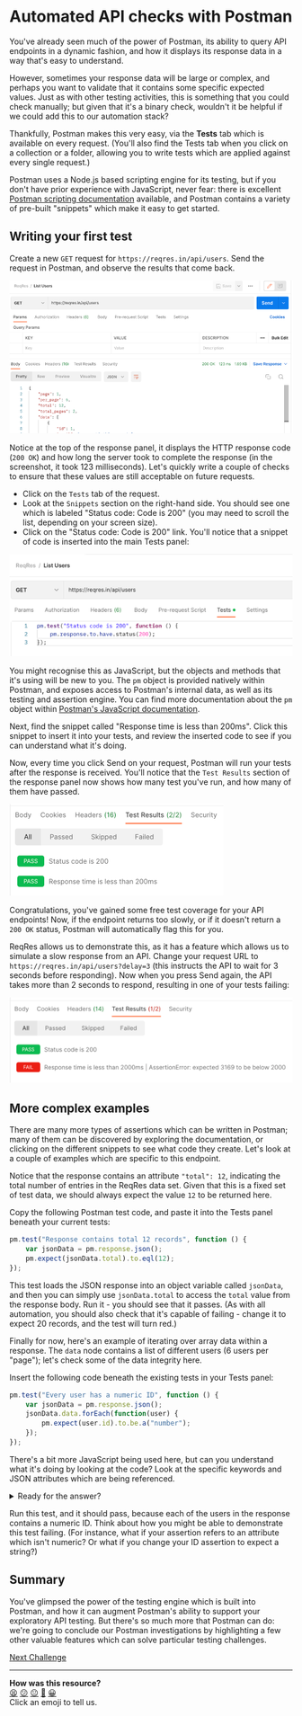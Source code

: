 # Automated API checks with Postman

You've already seen much of the power of Postman, its ability to query API 
endpoints in a dynamic fashion, and how it displays its response data in a way 
that's easy to understand.

However, sometimes your response data will be large or complex, and perhaps you 
want to validate that it contains some specific expected values. Just as with 
other testing activities, this is something that you could check manually; but 
given that it's a binary check, wouldn't it be helpful if we could add this to 
our automation stack?

Thankfully, Postman makes this very easy, via the **Tests** tab which is 
available on every request. (You'll also find the Tests tab when you click on a collection or a folder, allowing you to write tests which are applied against 
every single request.)

Postman uses a Node.js based scripting engine for its testing, but if you don't 
have prior experience with JavaScript, never fear: there is excellent [Postman scripting documentation](https://learning.postman.com/docs/writing-scripts/) 
available, and Postman contains a variety of pre-built "snippets" which make it 
easy to get started.

## Writing your first test

Create a new `GET` request for `https://reqres.in/api/users`. Send the request in Postman, and observe the results that come back.

![Response from List Users endpoint](../images/postman/users_response.png)

Notice at the top of the response panel, it displays the HTTP response code 
(`200 OK`) and how long the server took to complete the response (in the 
screenshot, it took 123 milliseconds). Let's quickly write a couple of checks 
to ensure that these values are still acceptable on future requests.

* Click on the `Tests` tab of the request.
* Look at the `Snippets` section on the right-hand side. You should see one 
which is labeled "Status code: Code is 200" (you may need to scroll the list, 
depending on your screen size).
* Click on the "Status code: Code is 200" link. You'll notice that a snippet of 
code is inserted into the main Tests panel:

![Status Code test](../images/postman/test_statuscode.png)

You might recognise this as JavaScript, but the objects and methods that it's 
using will be new to you. The `pm` object is provided natively within Postman, 
and exposes access to Postman's internal data, as well as its testing and 
assertion engine. You can find more documentation about the `pm` object within 
[Postman's JavaScript 
documentation](https://learning.postman.com/docs/writing-scripts/script-references/postman-sandbox-api-reference/).

Next, find the snippet called "Response time is less than 200ms". Click this 
snippet to insert it into your tests, and review the inserted code to see if 
you can understand what it's doing.

Now, every time you click Send on your request, Postman will run your tests 
after the response is received. You'll notice that the `Test Results` section 
of the response panel now shows how many test you've run, and how many of them 
have passed.

![Passing tests in Postman](../images/postman/tests_passed.png)

Congratulations, you've gained some free test coverage for your API endpoints! 
Now, if the endpoint returns too slowly, or if it doesn't return a `200 OK` 
status, Postman will automatically flag this for you.

ReqRes allows us to demonstrate this, as it has a feature which allows us to 
simulate a slow response from an API. Change your request URL to 
`https://reqres.in/api/users?delay=3` (this instructs the API to wait for 3 
seconds before responding). Now when you press Send again, the API takes more 
than 2 seconds to respond, resulting in one of your tests failing:

![Failing test in Postman](../images/postman/test_failed.png)

## More complex examples

There are many more types of assertions which can be written in Postman; many of 
them can be discovered by exploring the documentation, or clicking on the 
different snippets to see what code they create. Let's look at a couple of 
examples which are specific to this endpoint.

Notice that the response contains an attribute `"total": 12`, indicating the 
total number of entries in the ReqRes data set. Given that this is a fixed set 
of test data, we should always expect the value `12` to be returned here.

Copy the following Postman test code, and paste it into the Tests panel beneath 
your current tests:

```javascript
pm.test("Response contains total 12 records", function () {
    var jsonData = pm.response.json();
    pm.expect(jsonData.total).to.eql(12);
});
```

This test loads the JSON response into an object variable called `jsonData`, 
and then you can simply use `jsonData.total` to access the `total` value from 
the response body. Run it - you should see that it passes. (As with all 
automation, you should also check that it's capable of failing - change it to 
expect 20 records, and the test will turn red.)

Finally for now, here's an example of iterating over array data within a 
response. The `data` node contains a list of different users (6 users per 
"page"); let's check some of the data integrity here.

Insert the following code beneath the existing tests in your Tests panel:

```javascript
pm.test("Every user has a numeric ID", function () {
    var jsonData = pm.response.json();
    jsonData.data.forEach(function(user) {
        pm.expect(user.id).to.be.a("number");
    });
});
```

There's a bit more JavaScript being used here, but can you understand what it's
doing by looking at the code? Look at the specific keywords and JSON attributes 
which are being referenced.

<details>
  <summary>Ready for the answer?</summary>
  
  ---

  Once again, we retrieve the response body, and store it as a JSON object in 
  the `jsonData` variable.

  Within the JSON, we access the `data` attribute (you can see this on line 6 
  of the response data) and use the `forEach` keyword to say "repeat this bit 
  of code for each individual item in the array".

  `function(user)` means "every time we're going through this loop, load the 
  current entry into a variable called `user`". That's why we can subsequently 
  refer to `user.id`; each time through the loop, we'll retrieve the `id` value 
  for the current user in the array.

  Finally, the assertion itself is quite straightforward as it's written using 
  the [Chai](https://www.chaijs.com/) library, which allows assertions to be 
  specified in human-readable format. 

  ---

</details>

Run this test, and it should pass, because each of the users in the response 
contains a numeric ID. Think about how you might be able to demonstrate this 
test failing. (For instance, what if your assertion refers to an attribute 
which isn't numeric? Or what if you change your ID assertion to expect a 
string?)

## Summary

You've glimpsed the power of the testing engine which is built into Postman, 
and how it can augment Postman's ability to support your exploratory API 
testing. But there's so much more that Postman can do: we're going to conclude 
our Postman investigations by highlighting a few other valuable features which 
can solve particular testing challenges.

[Next Challenge](10_advanced_postman_features.md)

<!-- BEGIN GENERATED SECTION DO NOT EDIT -->

---

**How was this resource?**  
[😫](https://airtable.com/shrUJ3t7KLMqVRFKR?prefill_Repository=makersacademy%2Fextending-testing&prefill_File=phase5%2F09_automated_api_checks_with_postman.md&prefill_Sentiment=😫) [😕](https://airtable.com/shrUJ3t7KLMqVRFKR?prefill_Repository=makersacademy%2Fextending-testing&prefill_File=phase5%2F09_automated_api_checks_with_postman.md&prefill_Sentiment=😕) [😐](https://airtable.com/shrUJ3t7KLMqVRFKR?prefill_Repository=makersacademy%2Fextending-testing&prefill_File=phase5%2F09_automated_api_checks_with_postman.md&prefill_Sentiment=😐) [🙂](https://airtable.com/shrUJ3t7KLMqVRFKR?prefill_Repository=makersacademy%2Fextending-testing&prefill_File=phase5%2F09_automated_api_checks_with_postman.md&prefill_Sentiment=🙂) [😀](https://airtable.com/shrUJ3t7KLMqVRFKR?prefill_Repository=makersacademy%2Fextending-testing&prefill_File=phase5%2F09_automated_api_checks_with_postman.md&prefill_Sentiment=😀)  
Click an emoji to tell us.

<!-- END GENERATED SECTION DO NOT EDIT -->
